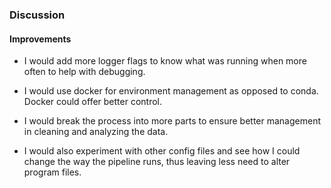 ### Discussion

#### Improvements

- I would add more logger flags to know what was running when more often to help with debugging.

- I would use docker for environment management as opposed to conda. Docker could offer better control.

- I would break the process into more parts to ensure better management in cleaning and analyzing the data.

- I would also experiment with other config files and see how I could change the way the pipeline runs, thus leaving less need to alter program files.